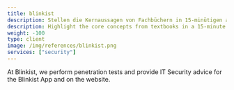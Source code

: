 ```yaml
---
title: blinkist 
description: Stellen die Kernaussagen von Fachbüchern in 15-minütigen audio-visuellen Zusammenfassungen heraus.
description: Highlight the core concepts from textbooks in a 15-minute audio-visual summary. 
weight: -100
type: client
image: /img/references/blinkist.png
services: ["security"]
---
```


At Blinkist, we perform penetration tests and provide IT Security advice for the Blinkist App and on the website.
